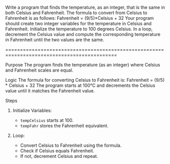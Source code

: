 Write a program that finds the temperature, as an integer, that is the same in both
Celsius and Fahrenheit. The formula to convert from Celsius to Fahrenheit is as
follows:
Fahrenheit = (9/5)*Celsius + 32
Your program should create two integer variables for the temperature in Celsius
and Fahrenheit. Initialize the temperature to 100 degrees Celsius. In a loop, decrement
the Celsius value and compute the corresponding temperature in Fahrenheit
until the two values are the same.

============================================================================================

Purpose
The program finds the temperature (as an integer) where Celsius and Fahrenheit scales are equal.

Logic
The formula for converting Celsius to Fahrenheit is:
Fahrenheit = (9/5) * Celsius + 32
The program starts at 100°C and decrements the Celsius value until it matches the Fahrenheit value.

Steps
1. Initialize Variables:
   - `tempCelsius` starts at 100.
   - `tempFahr` stores the Fahrenheit equivalent.

2. Loop:
   - Convert Celsius to Fahrenheit using the formula.
   - Check if Celsius equals Fahrenheit.
   - If not, decrement Celsius and repeat.
